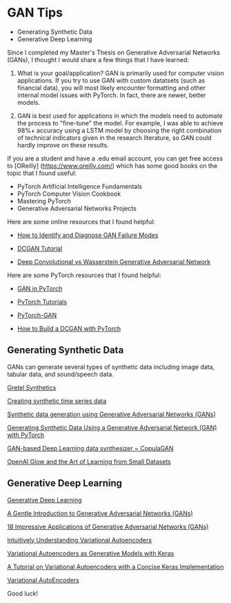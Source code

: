 # GAN Tips

<!-- MarkdownTOC -->

- Generating Synthetic Data
- Generative Deep Learning

<!-- /MarkdownTOC -->

Since I completed my Master's Thesis on Generative Adversarial Networks (GANs), I thought I would share a few things that I have learned:

1. What is your goal/application? GAN is primarily used for computer vision applications. If you try to use GAN with custom datatsets (such as financial data), you will most likely encounter formatting and other internal model issues with PyTorch. In fact, there are newer, better models.

2. GAN is best used for applications in which the models need to automate the process to "fine-tune" the model. For example, I was able to achieve 98%+ accuracy using a LSTM model by choosing the right combination of technical indicators given in the research literature, so GAN could hardly improve on these results.

If you are a student and have a .edu email account, you can get free access to [OReilly] (https://www.oreilly.com/) which has some good books on the topic that I found useful:

- PyTorch Artificial Intelligence Fundamentals
- PyTorch Computer Vision Cookbook
- Mastering PyTorch
- Generative Adversarial Networks Projects


Here are some online resources that I found helpful:

- [How to Identify and Diagnose GAN Failure Modes](https://machinelearningmastery.com/practical-guide-to-gan-failure-modes/)

- [DCGAN Tutorial](https://pytorch.org/tutorials/beginner/dcgan_faces_tutorial.html)

- [Deep Convolutional vs Wasserstein Generative Adversarial Network](https://towardsdatascience.com/deep-convolutional-vs-wasserstein-generative-adversarial-network-183fbcfdce1f)


Here are some PyTorch resources that I found helpful:

- [GAN in PyTorch](https://jaketae.github.io/study/pytorch-gan/)

- [PyTorch Tutorials](https://github.com/yunjey/pytorch-tutorial/tree/0500d3df5a2a8080ccfccbc00aca0eacc21818db)

- [PyTorch-GAN](https://github.com/eriklindernoren/PyTorch-GAN)


- [How to Build a DCGAN with PyTorch](https://towardsdatascience.com/how-to-build-a-dcgan-with-pytorch-31bfbf2ad96a)


## Generating Synthetic Data

GANs can generate several types of synthetic data including image data, tabular data, and sound/speech data.

[Gretel Synthetics](https://github.com/gretelai/gretel-synthetics)

[Creating synthetic time series data](https://gretel.ai/blog/creating-synthetic-time-series-data)

[Synthetic data generation using Generative Adversarial Networks (GANs)](https://medium.com/data-science-at-microsoft/synthetic-data-generation-using-generative-adversarial-networks-gans-part-1-47ecbf46b575)

[Generating Synthetic Data Using a Generative Adversarial Network (GAN) with PyTorch](https://visualstudiomagazine.com/articles/2021/06/02/gan-pytorch.aspx?m=1)

[GAN-based Deep Learning data synthesizer ~ CopulaGAN](https://bobrupakroy.medium.com/gan-based-deep-learning-data-synthesizer-copulagan-a6376169b3ca)

[OpenAI Glow and the Art of Learning from Small Datasets](https://jrodthoughts.medium.com/openai-glow-and-the-art-of-learning-from-small-datasets-e6b0a0cd6fe4)


## Generative Deep Learning

[Generative Deep Learning](https://keras.io/examples/generative/)

[A Gentle Introduction to Generative Adversarial Networks (GANs)](https://machinelearningmastery.com/what-are-generative-adversarial-networks-gans/)

[18 Impressive Applications of Generative Adversarial Networks (GANs)](https://machinelearningmastery.com/impressive-applications-of-generative-adversarial-networks/)


[Intuitively Understanding Variational Autoencoders](https://towardsdatascience.com/intuitively-understanding-variational-autoencoders-1bfe67eb5daf)

[Variational Autoencoders as Generative Models with Keras](https://towardsdatascience.com/variational-autoencoders-as-generative-models-with-keras-e0c79415a7eb)

[A Tutorial on Variational Autoencoders with a Concise Keras Implementation](https://tiao.io/post/tutorial-on-variational-autoencoders-with-a-concise-keras-implementation/)

[Variational AutoEncoders](https://www.geeksforgeeks.org/variational-autoencoders/)


Good luck!